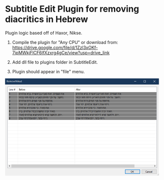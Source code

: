 # Subtitle Edit Plugin for removing diacritics in Hebrew

Plugin logic based off of Haxor, Nikse. 

1. Compile the plugin for "Any CPU" or download from:
https://drive.google.com/file/d/1Zzl3xOKf-7ipMWkjFlCF6lfXzxrg4gCe/view?usp=drive_link

2. Add dll file to plugins folder in SubtitleEdit.

3. Plugin should appear in "file" menu.

![alt text](image.png)

